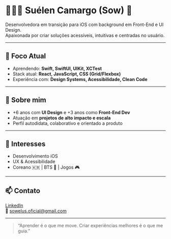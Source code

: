 # 👩🏻‍💻 Suélen Camargo (Sow) 👋

Desenvolvedora em transição para iOS com background em Front-End e UI Design.  
Apaixonada por criar soluções acessíveis, intuitivas e centradas no usuário.

---

## 🚀 Foco Atual

- Aprendendo: **Swift, SwiftUI, UIKit, XCTest**
- Stack atual: **React, JavaScript, CSS (Grid/Flexbox)**
- Experiência com: **Design Systems, Acessibilidade, Clean Code**

---

## 💼 Sobre mim

- +6 anos com **UI Design** e +3 anos como **Front-End Dev**
- Atuação em **projetos de alto impacto e escala**
- Perfil autodidata, colaborativo e orientado a produto

---

## 💜 Interesses

- Desenvolvimento iOS
- UX & Acessibilidade
- Coreano 🇰🇷 | BTS 💜 | Jogos 🎮

---

## 📫 Contato

[LinkedIn](https://www.linkedin.com/in/camargo-suelen)  
📧 sowelus.oficial@gmail.com

---
> “Aprender é o que me move. Criar experiências melhores é o que me guia.”
